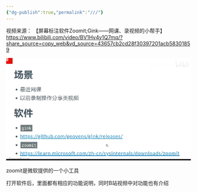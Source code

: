 ```yaml
---
{"dg-publish":true,"permalink":"///"}
---
```



视频来源：
【屏幕标注软件Zoomit;Gink——网课、录视频的小帮手】 https://www.bilibili.com/video/BV1Hv4y1Q7mq/?share_source=copy_web&vd_source=43657cb2cd28f30397201acb58301859

![](https://raw.githubusercontent.com/kenyon01/image-host/main/img/20221224135730.png)


zoomit是微软提供的一个小工具

打开软件后，里面都有相应的功能说明，同时B站视频中对功能也有介绍


